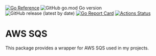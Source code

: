 [![Go Reference](https://pkg.go.dev/badge/github.com/tommzn/aws-sqs.svg)](https://pkg.go.dev/github.com/tommzn/aws-sqs)
![GitHub go.mod Go version](https://img.shields.io/github/go-mod/go-version/tommzn/aws-sqs)
![GitHub release (latest by date)](https://img.shields.io/github/v/release/tommzn/aws-sqs)
[![Go Report Card](https://goreportcard.com/badge/github.com/tommzn/aws-sqs)](https://goreportcard.com/report/github.com/tommzn/aws-sqs)
[![Actions Status](https://github.com/tommzn/aws-sqs/actions/workflows/go.pkg.auto-ci.yml/badge.svg)](https://github.com/tommzn/aws-sqs/actions)

# AWS SQS
This package provides a wrapper for AWS SQS used in my projects.